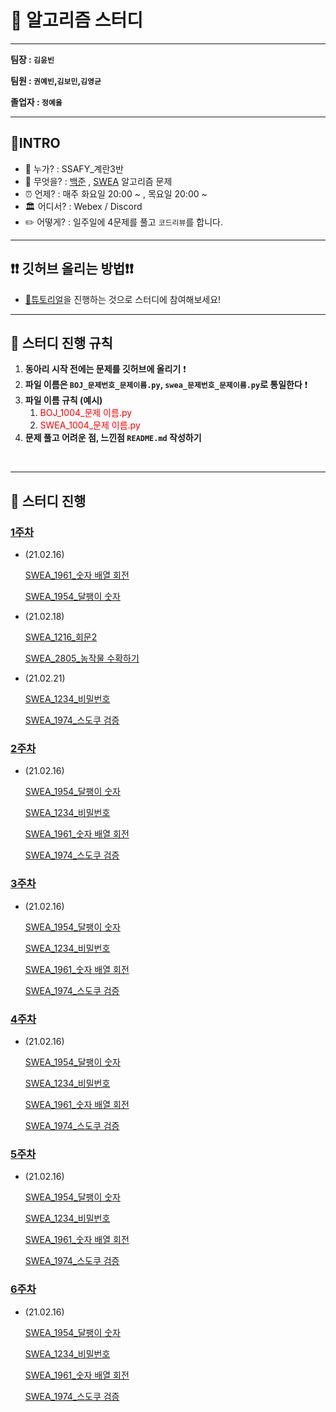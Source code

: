 🎈 알고리즘 스터디
====================================

---

**팀장 : `김윤빈`**

**팀원 : `권예빈`,`김보민`,`김영균`**

**졸업자 : `정예울`**



---



## 🎉INTRO

-	💁 누가? : SSAFY_계란3반
-	🐍 무엇을? : [백준](https://www.acmicpc.net/) , [SWEA](https://swexpertacademy.com/main/code/problem/problemList.do) 알고리즘 문제
-	⏰ 언제? : 매주 화요일 20:00 ~ , 목요일 20:00 ~
-	🏛 어디서? : Webex / Discord
-	✏️ 어떻게? : 일주일에 4문제를 풀고 `코드리뷰`를 합니다.



---



## ❗❗ 깃허브 올리는 방법❗❗

- [🐣튜토리얼](files/tutorial.md)을 진행하는 것으로 스터디에 참여해보세요!



---



## 👻 스터디 진행 규칙

1. **동아리 시작 전에는 문제를 깃허브에 올리기** ❗️
2. **파일 이름은 ``BOJ_문제번호_문제이름.py``, ``swea_문제번호_문제이름.py``로 통일한다** ❗️
3. **파일 이름 규칙 (예시)**
   1. <span style="color:red">BOJ_1004_문제 이름.py</span>
   2. <span style="color:red">SWEA_1004_문제 이름.py</span>
4. **문제 풀고 어려운 점, 느낀점 `README.md` 작성하기**

<br>

---



## 📅 스터디 진행

### [1주차](Study/Week_1)

- (21.02.16)

  [SWEA_1961_숫자 배열 회전](https://swexpertacademy.com/main/code/problem/problemDetail.do?contestProbId=AV5Pq-OKAVYDFAUq&categoryId=AV5Pq-OKAVYDFAUq&categoryType=CODE&problemTitle=1961&orderBy=FIRST_REG_DATETIME&selectCodeLang=ALL&select-1=&pageSize=10&pageIndex=1)

  [SWEA_1954_달팽이 숫자](https://swexpertacademy.com/main/code/problem/problemDetail.do?contestProbId=AV5PobmqAPoDFAUq&categoryId=AV5PobmqAPoDFAUq&categoryType=CODE&problemTitle=1954&orderBy=FIRST_REG_DATETIME&selectCodeLang=ALL&select-1=&pageSize=10&pageIndex=1&&&&&&&&&)

- (21.02.18)

  [SWEA_1216_회문2](https://swexpertacademy.com/main/code/problem/problemDetail.do?contestProbId=AV14Rq5aABUCFAYi&categoryId=AV14Rq5aABUCFAYi&categoryType=CODE&problemTitle=1216&orderBy=FIRST_REG_DATETIME&selectCodeLang=ALL&select-1=&pageSize=10&pageIndex=1)

  [SWEA_2805_농작물 수확하기](https://swexpertacademy.com/main/code/problem/problemDetail.do?contestProbId=AV7GLXqKAWYDFAXB&categoryId=AV7GLXqKAWYDFAXB&categoryType=CODE&problemTitle=2805&orderBy=FIRST_REG_DATETIME&selectCodeLang=ALL&select-1=&pageSize=10&pageIndex=1)

- (21.02.21)

  [SWEA_1234_비밀번호](https://swexpertacademy.com/main/code/problem/problemDetail.do?contestProbId=AV14_DEKAJcCFAYD&categoryId=AV14_DEKAJcCFAYD&categoryType=CODE&problemTitle=1234&orderBy=FIRST_REG_DATETIME&selectCodeLang=ALL&select-1=&pageSize=10&pageIndex=1)

  [SWEA_1974_스도쿠 검증](https://swexpertacademy.com/main/code/problem/problemDetail.do?contestProbId=AV5Psz16AYEDFAUq&categoryId=AV5Psz16AYEDFAUq&categoryType=CODE&problemTitle=1974&orderBy=FIRST_REG_DATETIME&selectCodeLang=ALL&select-1=&pageSize=10&pageIndex=1)

### [2주차](Study/Week_2)

- (21.02.16)

  [SWEA_1954_달팽이 숫자](https://swexpertacademy.com/main/code/problem/problemDetail.do?contestProbId=AV5PobmqAPoDFAUq&categoryId=AV5PobmqAPoDFAUq&categoryType=CODE&problemTitle=1954&orderBy=FIRST_REG_DATETIME&selectCodeLang=ALL&select-1=&pageSize=10&pageIndex=1&&&&&&&&&)

  [SWEA_1234_비밀번호](https://swexpertacademy.com/main/code/problem/problemDetail.do?contestProbId=AV14_DEKAJcCFAYD&categoryId=AV14_DEKAJcCFAYD&categoryType=CODE&problemTitle=1234&orderBy=FIRST_REG_DATETIME&selectCodeLang=ALL&select-1=&pageSize=10&pageIndex=1)

  [SWEA_1961_숫자 배열 회전](https://swexpertacademy.com/main/code/problem/problemDetail.do?contestProbId=AV5Pq-OKAVYDFAUq&categoryId=AV5Pq-OKAVYDFAUq&categoryType=CODE&problemTitle=1961&orderBy=FIRST_REG_DATETIME&selectCodeLang=ALL&select-1=&pageSize=10&pageIndex=1)

  [SWEA_1974_스도쿠 검증](https://swexpertacademy.com/main/code/problem/problemDetail.do?contestProbId=AV5Psz16AYEDFAUq&categoryId=AV5Psz16AYEDFAUq&categoryType=CODE&problemTitle=1974&orderBy=FIRST_REG_DATETIME&selectCodeLang=ALL&select-1=&pageSize=10&pageIndex=1)

### [3주차](Study/Week_3)

- (21.02.16)

  [SWEA_1954_달팽이 숫자](https://swexpertacademy.com/main/code/problem/problemDetail.do?contestProbId=AV5PobmqAPoDFAUq&categoryId=AV5PobmqAPoDFAUq&categoryType=CODE&problemTitle=1954&orderBy=FIRST_REG_DATETIME&selectCodeLang=ALL&select-1=&pageSize=10&pageIndex=1&&&&&&&&&)

  [SWEA_1234_비밀번호](https://swexpertacademy.com/main/code/problem/problemDetail.do?contestProbId=AV14_DEKAJcCFAYD&categoryId=AV14_DEKAJcCFAYD&categoryType=CODE&problemTitle=1234&orderBy=FIRST_REG_DATETIME&selectCodeLang=ALL&select-1=&pageSize=10&pageIndex=1)

  [SWEA_1961_숫자 배열 회전](https://swexpertacademy.com/main/code/problem/problemDetail.do?contestProbId=AV5Pq-OKAVYDFAUq&categoryId=AV5Pq-OKAVYDFAUq&categoryType=CODE&problemTitle=1961&orderBy=FIRST_REG_DATETIME&selectCodeLang=ALL&select-1=&pageSize=10&pageIndex=1)

  [SWEA_1974_스도쿠 검증](https://swexpertacademy.com/main/code/problem/problemDetail.do?contestProbId=AV5Psz16AYEDFAUq&categoryId=AV5Psz16AYEDFAUq&categoryType=CODE&problemTitle=1974&orderBy=FIRST_REG_DATETIME&selectCodeLang=ALL&select-1=&pageSize=10&pageIndex=1)

### [4주차](Study/Week_4)

- (21.02.16)

  [SWEA_1954_달팽이 숫자](https://swexpertacademy.com/main/code/problem/problemDetail.do?contestProbId=AV5PobmqAPoDFAUq&categoryId=AV5PobmqAPoDFAUq&categoryType=CODE&problemTitle=1954&orderBy=FIRST_REG_DATETIME&selectCodeLang=ALL&select-1=&pageSize=10&pageIndex=1&&&&&&&&&)

  [SWEA_1234_비밀번호](https://swexpertacademy.com/main/code/problem/problemDetail.do?contestProbId=AV14_DEKAJcCFAYD&categoryId=AV14_DEKAJcCFAYD&categoryType=CODE&problemTitle=1234&orderBy=FIRST_REG_DATETIME&selectCodeLang=ALL&select-1=&pageSize=10&pageIndex=1)

  [SWEA_1961_숫자 배열 회전](https://swexpertacademy.com/main/code/problem/problemDetail.do?contestProbId=AV5Pq-OKAVYDFAUq&categoryId=AV5Pq-OKAVYDFAUq&categoryType=CODE&problemTitle=1961&orderBy=FIRST_REG_DATETIME&selectCodeLang=ALL&select-1=&pageSize=10&pageIndex=1)

  [SWEA_1974_스도쿠 검증](https://swexpertacademy.com/main/code/problem/problemDetail.do?contestProbId=AV5Psz16AYEDFAUq&categoryId=AV5Psz16AYEDFAUq&categoryType=CODE&problemTitle=1974&orderBy=FIRST_REG_DATETIME&selectCodeLang=ALL&select-1=&pageSize=10&pageIndex=1)

### [5주차](Study/Week_5)

- (21.02.16)

  [SWEA_1954_달팽이 숫자](https://swexpertacademy.com/main/code/problem/problemDetail.do?contestProbId=AV5PobmqAPoDFAUq&categoryId=AV5PobmqAPoDFAUq&categoryType=CODE&problemTitle=1954&orderBy=FIRST_REG_DATETIME&selectCodeLang=ALL&select-1=&pageSize=10&pageIndex=1&&&&&&&&&)

  [SWEA_1234_비밀번호](https://swexpertacademy.com/main/code/problem/problemDetail.do?contestProbId=AV14_DEKAJcCFAYD&categoryId=AV14_DEKAJcCFAYD&categoryType=CODE&problemTitle=1234&orderBy=FIRST_REG_DATETIME&selectCodeLang=ALL&select-1=&pageSize=10&pageIndex=1)

  [SWEA_1961_숫자 배열 회전](https://swexpertacademy.com/main/code/problem/problemDetail.do?contestProbId=AV5Pq-OKAVYDFAUq&categoryId=AV5Pq-OKAVYDFAUq&categoryType=CODE&problemTitle=1961&orderBy=FIRST_REG_DATETIME&selectCodeLang=ALL&select-1=&pageSize=10&pageIndex=1)

  [SWEA_1974_스도쿠 검증](https://swexpertacademy.com/main/code/problem/problemDetail.do?contestProbId=AV5Psz16AYEDFAUq&categoryId=AV5Psz16AYEDFAUq&categoryType=CODE&problemTitle=1974&orderBy=FIRST_REG_DATETIME&selectCodeLang=ALL&select-1=&pageSize=10&pageIndex=1)

### [6주차](Study/Week_6)

- (21.02.16)

  [SWEA_1954_달팽이 숫자](https://swexpertacademy.com/main/code/problem/problemDetail.do?contestProbId=AV5PobmqAPoDFAUq&categoryId=AV5PobmqAPoDFAUq&categoryType=CODE&problemTitle=1954&orderBy=FIRST_REG_DATETIME&selectCodeLang=ALL&select-1=&pageSize=10&pageIndex=1&&&&&&&&&)

  [SWEA_1234_비밀번호](https://swexpertacademy.com/main/code/problem/problemDetail.do?contestProbId=AV14_DEKAJcCFAYD&categoryId=AV14_DEKAJcCFAYD&categoryType=CODE&problemTitle=1234&orderBy=FIRST_REG_DATETIME&selectCodeLang=ALL&select-1=&pageSize=10&pageIndex=1)

  [SWEA_1961_숫자 배열 회전](https://swexpertacademy.com/main/code/problem/problemDetail.do?contestProbId=AV5Pq-OKAVYDFAUq&categoryId=AV5Pq-OKAVYDFAUq&categoryType=CODE&problemTitle=1961&orderBy=FIRST_REG_DATETIME&selectCodeLang=ALL&select-1=&pageSize=10&pageIndex=1)

  [SWEA_1974_스도쿠 검증](https://swexpertacademy.com/main/code/problem/problemDetail.do?contestProbId=AV5Psz16AYEDFAUq&categoryId=AV5Psz16AYEDFAUq&categoryType=CODE&problemTitle=1974&orderBy=FIRST_REG_DATETIME&selectCodeLang=ALL&select-1=&pageSize=10&pageIndex=1)







